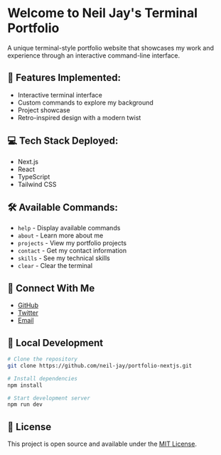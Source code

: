 # Welcome to Neil Jay's Terminal Portfolio

A unique terminal-style portfolio website that showcases my work and experience through an interactive command-line interface.

## 🚀 Features Implemented:

- Interactive terminal interface
- Custom commands to explore my background
- Project showcase
- Retro-inspired design with a modern twist

## 💻 Tech Stack Deployed:

- Next.js
- React
- TypeScript
- Tailwind CSS

## 🛠️ Available Commands:

- `help` - Display available commands
- `about` - Learn more about me
- `projects` - View my portfolio projects
- `contact` - Get my contact information
- `skills` - See my technical skills
- `clear` - Clear the terminal

## 🤝 Connect With Me

- [GitHub](https://github.com/neil-jay)
- [Twitter](https://twitter.com/neiljay2025)
- [Email](mailto:neiljay@pcmender.online)

## 🔨 Local Development

```bash
# Clone the repository
git clone https://github.com/neil-jay/portfolio-nextjs.git

# Install dependencies
npm install

# Start development server
npm run dev
```

## 📝 License

This project is open source and available under the [MIT License](LICENSE).
